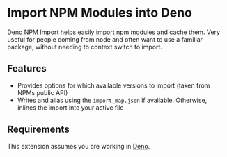 # Import NPM Modules into Deno

Deno NPM Import helps easily import npm modules and cache them. Very useful for people coming from node and often want to use a familiar package, without needing to context switch to import.

## Features

- Provides options for which available versions to import (taken from NPMs public API)
- Writes and alias using the `import_map.json` if available. Otherwise, inlines the import into your active file

## Requirements

This extension assumes you are working in [Deno](https://marketplace.visualstudio.com/items?itemName=denoland.vscode-deno). 